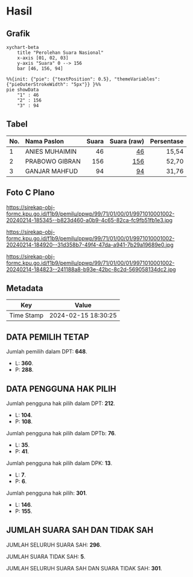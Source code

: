 # Hasil

## Grafik

```mermaid
xychart-beta
    title "Perolehan Suara Nasional"
    x-axis [01, 02, 03]
    y-axis "Suara" 0 --> 156
    bar [46, 156, 94]
```

```mermaid
%%{init: {"pie": {"textPosition": 0.5}, "themeVariables": {"pieOuterStrokeWidth": "5px"}} }%%
pie showData
    "1" : 46
    "2" : 156
    "3" : 94
```

## Tabel

| No. | Nama Paslon    | Suara | Suara (raw) | Persentase |
|:--- |:-------------- | -----:| -----------:| ----------:|
| 1   | ANIES MUHAIMIN | 46    | [46][p-1]   | 15,54      |
| 2   | PRABOWO GIBRAN | 156   | [156][p-2]  | 52,70      |
| 3   | GANJAR MAHFUD  | 94    | [94][p-3]   | 31,76      |


[p-1]: https://github.com/gigit-pemilu/pemilu-2024/blob/main/pilpres/hitung-suara/sub/99-luar-negeri/sub/71-manila-filipina/sub/01-manila-filipina/sub/0001-manila-filipina/sub/002-tps-001/sub/paslon-1.txt
[p-2]: https://github.com/gigit-pemilu/pemilu-2024/blob/main/pilpres/hitung-suara/sub/99-luar-negeri/sub/71-manila-filipina/sub/01-manila-filipina/sub/0001-manila-filipina/sub/002-tps-001/sub/paslon-2.txt
[p-3]: https://github.com/gigit-pemilu/pemilu-2024/blob/main/pilpres/hitung-suara/sub/99-luar-negeri/sub/71-manila-filipina/sub/01-manila-filipina/sub/0001-manila-filipina/sub/002-tps-001/sub/paslon-3.txt

## Foto C Plano

https://sirekap-obj-formc.kpu.go.id/f1b9/pemilu/ppwp/99/71/01/00/01/9971010001002-20240214-185345--b823d460-a0b9-4c65-82ca-fc9fb51fb1e3.jpg

https://sirekap-obj-formc.kpu.go.id/f1b9/pemilu/ppwp/99/71/01/00/01/9971010001002-20240214-184920--31d358b7-49f4-47da-a941-7b29a19689e0.jpg

https://sirekap-obj-formc.kpu.go.id/f1b9/pemilu/ppwp/99/71/01/00/01/9971010001002-20240214-184823--241188a8-b93e-42bc-8c2d-569058134dc2.jpg


## Metadata

| Key        | Value               |
| ---------- | ------------------- |
| Time Stamp | 2024-02-15 18:30:25 |


## DATA PEMILIH TETAP

Jumlah pemilih dalam DPT: **648**.
 * L: **360**.
 * P: **288**.

## DATA PENGGUNA HAK PILIH

Jumlah pengguna hak pilih dalam DPT: **212**.
 * L: **104**.
 * P: **108**.

Jumlah pengguna hak pilih dalam DPTb: **76**.
 * L: **35**.
 * P: **41**.

Jumlah pengguna hak pilih dalam DPK: **13**.
 * L: **7**.
 * P: **6**.

Jumlah pengguna hak pilih: **301**.
 * L: **146**.
 * P: **155**.

## JUMLAH SUARA SAH DAN TIDAK SAH

JUMLAH SELURUH SUARA SAH: **296**.

JUMLAH SUARA TIDAK SAH: **5**.

JUMLAH SELURUH SUARA SAH DAN SUARA TIDAK SAH: **301**.


